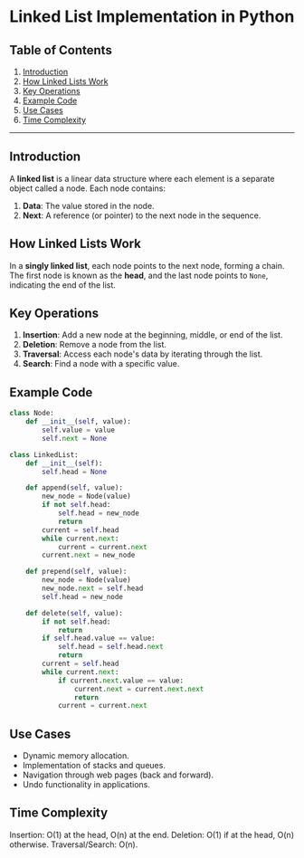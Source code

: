 # Linked List Implementation in Python

## Table of Contents

1. [Introduction](#introduction)
2. [How Linked Lists Work](#how-linked-lists-work)
3. [Key Operations](#key-operations)
4. [Example Code](#example-code)
5. [Use Cases](#use-cases)
6. [Time Complexity](#time-complexity)

---

## Introduction

A **linked list** is a linear data structure where each element is a separate object called a node. Each node contains:

1. **Data**: The value stored in the node.
2. **Next**: A reference (or pointer) to the next node in the sequence.

## How Linked Lists Work

In a **singly linked list**, each node points to the next node, forming a chain. The first node is known as the **head**, and the last node points to `None`, indicating the end of the list.

## Key Operations

1. **Insertion**: Add a new node at the beginning, middle, or end of the list.
2. **Deletion**: Remove a node from the list.
3. **Traversal**: Access each node's data by iterating through the list.
4. **Search**: Find a node with a specific value.

## Example Code

```python
class Node:
    def __init__(self, value):
        self.value = value
        self.next = None

class LinkedList:
    def __init__(self):
        self.head = None

    def append(self, value):
        new_node = Node(value)
        if not self.head:
            self.head = new_node
            return
        current = self.head
        while current.next:
            current = current.next
        current.next = new_node

    def prepend(self, value):
        new_node = Node(value)
        new_node.next = self.head
        self.head = new_node

    def delete(self, value):
        if not self.head:
            return
        if self.head.value == value:
            self.head = self.head.next
            return
        current = self.head
        while current.next:
            if current.next.value == value:
                current.next = current.next.next
                return
            current = current.next
```

## Use Cases

- Dynamic memory allocation.
- Implementation of stacks and queues.
- Navigation through web pages (back and forward).
- Undo functionality in applications.

## Time Complexity

Insertion: O(1) at the head, O(n) at the end.
Deletion: O(1) if at the head, O(n) otherwise.
Traversal/Search: O(n).
